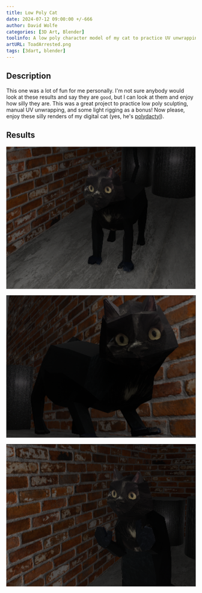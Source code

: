 ```yaml
---
title: Low Poly Cat
date: 2024-07-12 09:00:00 +/-666
author: David Wolfe
categories: [3D Art, Blender]
toolinfo: A low poly character model of my cat to practice UV unwrapping, rigging, and topology.
artURL: ToadArrested.png
tags: [3dart, blender] 
---
```

## Description

This one was a lot of fun for me personally. I'm not sure anybody would look at these results and say they are `good`, but I can look at them and enjoy how silly they are. This was a great project to practice low poly sculpting, manual UV unwrapping, and some light rigging as a bonus! Now please, enjoy these silly renders of my digital cat (yes, he's [polydactyl](https://en.wikipedia.org/wiki/Polydactyl_cat)).

## Results

![Render](/images/3dart/toad-v2.png)

![POV Render](/images/3dart/toadie_pov_string.png)

![Full Render](/images/3dart/ToadArrestedFull.png)
